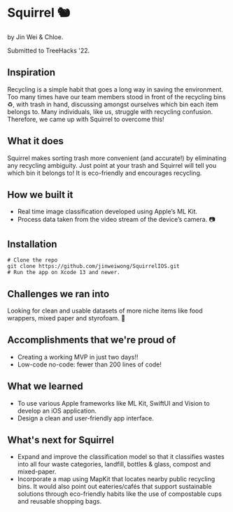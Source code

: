 # Squirrel 🐿️
by Jin Wei & Chloe.

Submitted to TreeHacks '22.

## Inspiration
Recycling is a simple habit that goes a long way in saving the environment. Too many times have our team members stood in front of the recycling bins ♻️, with trash in hand, discussing amongst ourselves which bin each item belongs to. Many individuals, like us, struggle with recycling confusion. Therefore, we came up with Squirrel to overcome this! 

## What it does
Squirrel makes sorting trash more convenient (and accurate!) by eliminating any recycling ambiguity. Just point at your trash and Squirrel will tell you which bin it belongs to! It is eco-friendly and encourages recycling.

## How we built it
- Real time image classification developed using Apple’s ML Kit. 
- Process data taken from the video stream of the device’s camera. 📷

## Installation
```
# Clone the repo
git clone https://github.com/jinweiwong/SquirrelIOS.git
# Run the app on Xcode 13 and newer. 
```
## Challenges we ran into
Looking for clean and usable datasets of more niche items like food wrappers, mixed paper and styrofoam. 🍫

## Accomplishments that we're proud of
- Creating a working MVP in just two days!! 
- Low-code no-code: fewer than 200 lines of code!

## What we learned
- To use various Apple frameworks like ML Kit, SwiftUI and Vision to develop an iOS application.
- Design a clean and user-friendly app interface. 

## What's next for Squirrel
- Expand and improve the classification model so that it classifies wastes into all four waste categories, landfill, bottles & glass, compost and mixed-paper. 
- Incorporate a map using MapKit that locates nearby public recycling bins. It would also point out eateries/cafés that support sustainable solutions through eco-friendly habits like the use of compostable cups and reusable shopping bags.
